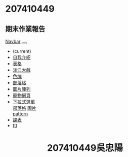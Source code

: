 # 207410449

## 期末作業報告
<!DOCTYPE html>
<html>

<head>
  <meta charset="UTF-8">
  <meta name="viewport" content="width=device-width, initial-scale=1.0">
  <meta http-equiv="X-UA-Compatible" content="ie=edge">
  <link rel="stylesheet" href="https://use.fontawesome.com/releases/v5.0.13/css/all.css" integrity="sha384-DNOHZ68U8hZfKXOrtjWvjxusGo9WQnrNx2sqG0tfsghAvtVlRW3tvkXWZh58N9jp"
    crossorigin="anonymous">
  <link rel="stylesheet" href="https://stackpath.bootstrapcdn.com/bootstrap/4.1.1/css/bootstrap.min.css" integrity="sha384-WskhaSGFgHYWDcbwN70/dfYBj47jz9qbsMId/iRN3ewGhXQFZCSftd1LZCfmhktB"
    crossorigin="anonymous">
  <link rel="stylesheet" href="css/style.css">
  <link rel="stylesheet" href="../2044446-master/w05/css/imagegallery.css">
  <link rel="stylesheet" href="css/imagegallery.css">
  <style>
    .text{
text-align: center;
margin-top: 40px;
}
        </style>
</head>

<body>
  <nav class="navbar navbar-expand-lg navbar-light bg-light">
    <a class="navbar-brand" href="#">Navbar</a>
    <button class="navbar-toggler" type="button" data-toggle="collapse" data-target="#navbarNavDropdown" aria-controls="navbarNavDropdown"
      aria-expanded="false" aria-label="Toggle navigation">
      <span class="navbar-toggler-icon"></span>
    </button>
    <div class="collapse navbar-collapse" id="navbarNavDropdown">
      <ul class="navbar-nav">
        <li class="nav-item active">
          <a class="nav-link" href="../考試複習/靜態期末作業 - 複製.html"></a> <span class="sr-only">(current)</span></a>
        </li>
        <li class="nav-item">
          <a class="nav-link" href="../2044446-master/w01/intro.html">自我介紹</a>
        </li>
        <li class="nav-item">
          <a class="nav-link" href="../2044446-master/w02/table.html">表格</a>
        </li>
        <li class="nav-item">
          <a class="nav-link" href="../2044446-master/w03/tku60.html">淡江大戲</a>
        </li>
        <li class="nav-item">
          <a class="nav-link" href="../2044446-master/w03/div.html">色塊</a>
        </li>
        <li class="nav-item">
          <a class="nav-link" href="../2044446-master/w04/blog.html">部落格</a>
        </li>
        <li class="nav-item">
          <a class="nav-link" href="../2044446-master/w05/imagegallery.html">圖片陣列</a>
        </li>
        <li>
        <a class="nav-link" href="../2044446-master/w06/index.html">寵物網頁</a>
        </li>
        <li class="nav-item dropdown">
          <a class="nav-link dropdown-toggle" href="../2044446-master/w07/tkuassignment/text.html" id="navbarDropdownMenuLink"
            role="button" data-toggle="dropdown" aria-haspopup="true" aria-expanded="false">
            下拉式選單
          </a>
          <div class="dropdown-menu" aria-labelledby="navbarDropdownMenuLink">
            <a class="dropdown-item" href="../2044446-master/w07/tkuassignment/blog.html">部落格</a>
            <a class="dropdown-item" href="../2044446-master/w07/tkuassignment/imagegallery.html">圖片</a>
          </div>
        </li>
        </li>
        <a class="nav-link" href="../2044446-master/w08/index.html">pattern</a>
        </li>
        <li>
          <a class="nav-link" href="../2044446-master/my class.html">課表</a>
          </li>
          <li>
            <a class="nav-link" href="../2044446-master/w04/ttt.html">ttt</a>
            </li>
      </ul>
    </div>
  </nav>
  <div class="text">
    <h1>207410449吳忠陽</h1>
  </div>

  <script src="http://code.jquery.com/jquery-3.3.1.min.js" integrity="sha256-FgpCb/KJQlLNfOu91ta32o/NMZxltwRo8QtmkMRdAu8="
    crossorigin="anonymous"></script>
  <script src="https://cdnjs.cloudflare.com/ajax/libs/popper.js/1.14.3/umd/popper.min.js" integrity="sha384-ZMP7rVo3mIykV+2+9J3UJ46jBk0WLaUAdn689aCwoqbBJiSnjAK/l8WvCWPIPm49"
    crossorigin="anonymous"></script>
  <script src="https://stackpath.bootstrapcdn.com/bootstrap/4.1.1/js/bootstrap.min.js" integrity="sha384-smHYKdLADwkXOn1EmN1qk/HfnUcbVRZyYmZ4qpPea6sjB/pTJ0euyQp0Mk8ck+5T"
    crossorigin="anonymous"></script>
  <script src="https://cdn.ckeditor.com/4.11.1/standard/ckeditor.js"></script>
</body>

</html>
<!--stackedit_data:
eyJoaXN0b3J5IjpbLTE4MTIwNjM5OTksMTI0MTg2Njk3LDY3MT
k3NjU1NCw1MDU4NzQ5NTRdfQ==
-->
